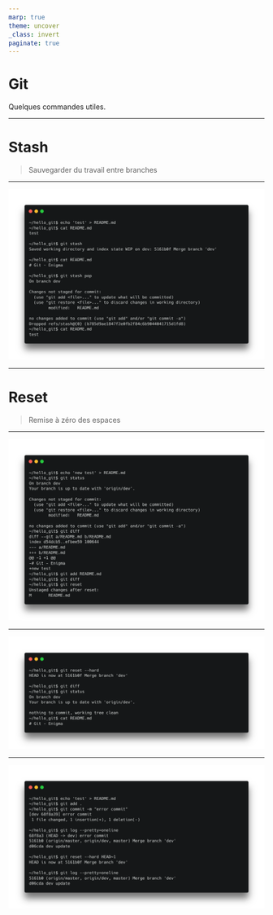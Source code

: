 ```yaml
---
marp: true
theme: uncover
_class: invert
paginate: true
---
```


# Git

Quelques commandes utiles.

---

# Stash

> Sauvegarder du travail entre branches

<!--
La commande git stash nous permet de sauvegarder de travail quand nous devons changer de branche.
-->

---

![bg contain](./resources/git_stash_1.png)

<!--
Nous pouvons voir qu'un stash sauvegarde les modifications avant de les annuler dans les espaces de travail.

Cela permet de changer de branches sans perdre nos modifications.
-->

<!--
```
echo 'test' > README.md
cat README.md

git stash
cat README.md

git stash pop
cat README.md
```
-->

---

# Reset

> Remise à zéro des espaces

<!--
La commande reset nous permets de faire du propre dans nos espaces de travail
-->

---

![bg contain](./resources/git_reset_soft.png)

<!--
Git reset nous permets par exemple de faire un reset de notre index
-->

<!--
```
echo 'test' > test.txt
echo 'test' > new.txt
git add .
git status
git reset
git status
```
-->

---

![bg contain](./resources/git_reset_hard.png)

<!--
L'option --hard nous permet de faire un reset de notre espace de travail.
Autrement dit d'annuler la modification de notre fichier README.md
-->

<!--
```
git reset --hard
git diff
git status
```
-->

---

![bg contain](./resources/git_reset_commit.png)

<!--
Nous pouvons nous servir de la commande reset pour annuler un commit en indiquant que nous voulons aller sur HEAD -1
-->

<!--
```
echo 'test' > README.md
git add .
git commit -m "error commit"

git log --pretty=oneline
git reset --hard HEAD~1
git log --pretty=oneline
```
-->